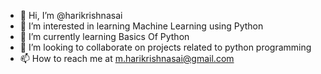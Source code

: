 - 👋 Hi, I’m @harikrishnasai
- 👀 I’m interested in learning Machine Learning using Python
- 🌱 I’m currently learning Basics Of Python
- 💞️ I’m looking to collaborate on projects related to python programming
- 📫 How to reach me at m.harikrishnasai@gmail.com

<!---
harikrishnasai/harikrishnasai is a ✨ special ✨ repository because its `README.md` (this file) appears on your GitHub profile.
You can click the Preview link to take a look at your changes.
--->
